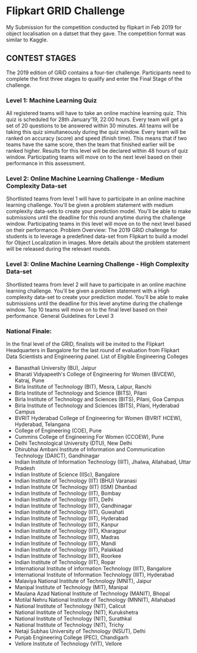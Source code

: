 # Flipkart GRID Challenge

My Submission for the competition conducted by flipkart in Feb 2019 for object localisation on a datset that they gave. The competition format was similar to Kaggle.

## CONTEST STAGES

The 2019 edition of GRiD contains a four-tier challenge. Participants need to complete the first three stages to qualify and enter the Final Stage of the challenge.

### Level 1: Machine Learning Quiz

All registered teams will have to take an online machine learning quiz.
This quiz is scheduled for 28th January'19, 22:00 hours.
Every team will get a set of 20 questions to be answered within 30 minutes.
All teams will be taking this quiz simultaneously during the quiz window.
Every team will be ranked on accuracy (score) and speed (finish time). This means that if two teams have the same score, then the team that finished earlier will be ranked higher.
Results for this level will be declared within 48 hours of quiz window.
Participating teams will move on to the next level based on their performance in this assessment.

### Level 2: Online Machine Learning Challenge - Medium Complexity Data-set

Shortlisted teams from level 1 will have to participate in an online machine learning challenge.
You'll be given a problem statement with medium complexity data-sets to create your prediction model.
You'll be able to make submissions until the deadline for this round anytime during the challenge window.
Participating teams in this level will move on to the next level based on their performance.
Problem Overview: The 2019 GRiD challenge for students is to leverage a predefined data-set from Flipkart to build a model for Object Localization in images. More details about the problem statement will be released during the relevant rounds.

### Level 3: Online Machine Learning Challenge - High Complexity Data-set

Shortlisted teams from level 2 will have to participate in an online machine learning challenge.
You'll be given a problem statement with a High complexity data-set to create your prediction model.
You'll be able to make submissions until the deadline for this level anytime during the challenge window.
Top 10 teams will move on to the final level based on their performance.
General Guidelines for Level 3


### National Finale:

In the final level of the GRID, finalists will be invited to the Flipkart Headquarters in Bangalore for the last round of evaluation from Flipkart Data Scientists and Engineering panel.
List of Eligible Engineering Colleges

* Banasthali University (BU), Jaipur
* Bharati Vidyapeeth's College of Engineering for Women (BVCEW), Katraj, Pune
* Birla Institute of Technology (BIT), Mesra, Lalpur, Ranchi
* Birla Institute of Technology and Science (BITS), Pilani
* Birla Institute of Technology and Sciences (BITS), Pilani, Goa Campus
* Birla Institute of Technology and Sciences (BITS), Pilani, Hyderabad Campus
* BVRIT Hyderabad College of Engineering for Women (BVRIT HCEW), Hyderabad, Telangana
* College of Engineering (COE), Pune
* Cummins College of Engineering For Women (CCOEW), Pune
* Delhi Technological University (DTU), New Delhi
* Dhirubhai Ambani Institute of Information and Communication Technology (DAIICT), Gandhinagar
* Indian Institute of Information Technology (IIIT), Jhalwa, Allahabad, Uttar Pradesh
* Indian Institute of Science (IISc), Bangalore
* Indian Institute of Technology (IIT) (BHU) Varanasi
* Indian Institute Of Technology (IIT) (ISM) Dhanbad
* Indian Institute of Technology (IIT), Bombay
* Indian Institute of Technology (IIT), Delhi
* Indian Institute of Technology (IIT), Gandhinagar
* Indian Institute of Technology (IIT), Guwahati
* Indian Institute of Technology (IIT), Hyderabad
* Indian Institute of Technology (IIT), Kanpur
* Indian Institute of Technology (IIT), Kharagpur
* Indian Institute of Technology (IIT), Madras
* Indian Institute of Technology (IIT), Mandi
* Indian Institute of Technology (IIT), Palakkad
* Indian Institute of Technology (IIT), Roorkee
* Indian Institute of Technology (IIT), Ropar
* International Institute of information Technology (IIIT), Bangalore
* International Institute of Information Technology (IIIT), Hyderabad
* Malaviya National Institute of Technology (MNIT), Jaipur
* Manipal Institute of Technology (MIT), Manipal
* Maulana Azad National Institute of Technology (MANIT), Bhopal
* Motilal Nehru National Institute of Technology (MNNIT), Allahabad
* National Institute of Technology (NIT), Calicut
* National Institute of Technology (NIT), Kurukshetra
* National Institute of Technology (NIT), Surathkal
* National Institute of Technology (NIT), Trichy
* Netaji Subhas University of Technology (NSUT), Delhi
* Punjab Engineering College (PEC), Chandigarh
* Vellore Institute of Technology (VIT), Vellore